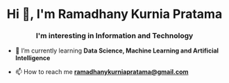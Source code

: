 <h1 align="center">Hi 👋, I'm Ramadhany Kurnia Pratama</h1>
<h3 align="center">I'm interesting in Information and Technology</h3>

- 🌱 I’m currently learning **Data Science, Machine Learning and Artificial Intelligence**

- 📫 How to reach me **ramadhanykurniapratama@gmail.com**
